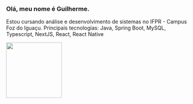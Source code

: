 ### Olá, meu nome é Guilherme.

Estou cursando análise e desenvolvimento de sistemas no IFPR - Campus Foz do Iguaçu.
Principais tecnologias: Java, Spring Boot, MySQL, Typescript, NextJS, React, React Native



<img src="https://i.kym-cdn.com/photos/images/original/000/667/066/c21.gif" width="150" height="150" />
